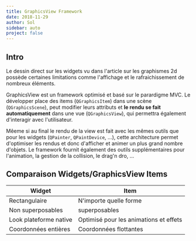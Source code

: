 ```yaml
---
title: GraphicsView Framework
date: 2018-11-29
author: Sol
sidebar: auto
project: false
---
```


## Intro

Le dessin direct sur les widgets vu dans l'article sur les graphismes 2d possède certaines limitations comme l'affichage et le rafraichissement de nombreux éléments.

GraphicsView est un framework optimisé et basé sur le parardigme MVC. Le développer place des items (`QGraphicsItem`) dans une scène (`QGraphicsScene`), peut modifier leurs attributs et **le rendu se fait automatiquement** dans une vue (`QGraphicsView`), qui permettra également d'interagir avec l'utilisateur.

Mêeme si au final le rendu de la view est fait avec les mêmes outils que pour les widgets (`QPainter`, `QPaintDevice`, ...), cette architecture permet d'optimiser les rendus et donc d'afficher et animer un plus grand nombre d'objets. Le framework fournit également des outils supplémentaires pour l'animation, la gestion de la collision, le drag'n dro, ...


##  Comparaison Widgets/GraphicsView Items

| Widget                 | Item                                   |
| ---------------------- | -------------------------------------- |
| Rectangulaire          | N'importe quelle forme                 |
| Non superposables      | superposables                          |
| Look plateforme native | Optimisé pour les animations et effets |
| Coordonnées entières   | Coordonnées flottantes                 |




